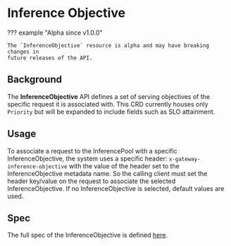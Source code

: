 # Inference Objective

??? example "Alpha since v1.0.0"

    The `InferenceObjective` resource is alpha and may have breaking changes in
    future releases of the API.

## Background

The **InferenceObjective** API defines a set of serving objectives of the specific request it is associated with. This CRD currently houses only `Priority` but will be expanded to include fields such as SLO attainment.

## Usage

To associate a request to the InferencePool with a specific InferenceObjective, the system uses a specific header: `x-gateway-inference-objective` with the value of the header set to the InferenceObjective metadata name. So the calling client must set the header key/value on the request to associate the selected InferenceObjective. If no InferenceObjective is selected, default values are used.  

## Spec

The full spec of the InferenceObjective is defined [here](/reference/x-v1-a2-spec/#inferenceobjective).
